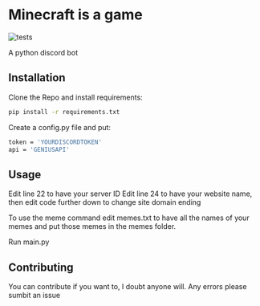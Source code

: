 # Minecraft is a game
![tests](https://img.shields.io/badge/Tests-Passing-sucess)

A python discord bot

## Installation

Clone the Repo and install requirements:

```bash
pip install -r requirements.txt
```

Create a config.py file and put:

```bash
token = 'YOURDISCORDTOKEN'
api = 'GENIUSAPI'
```

## Usage

Edit line 22 to have your server ID
Edit line 24 to have your website name, then edit code further down to change site domain ending

To use the meme command edit memes.txt to have all the names of your memes and put those memes in the memes folder.


Run main.py

## Contributing
You can contribute if you want to, I doubt anyone will. Any errors please sumbit an issue
